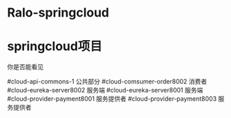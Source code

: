 # Ralo-springcloud
# springcloud项目

你是否能看见

#cloud-api-commons-1 公共部分
#cloud-comsumer-order8002 消费者
#cloud-eureka-server8002 服务端
#cloud-eureka-server8001 服务端
#cloud-provider-payment8001 服务提供者
#cloud-provider-payment8003 服务提供者
 

